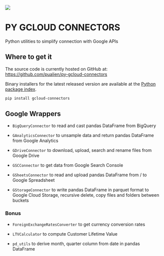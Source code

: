 ![](https://i.imgur.com/vCJ3s3E.png)

# PY GCLOUD CONNECTORS
Python utilities to simplify connection with Google APIs

## Where to get it
The source code is currently hosted on GitHub at:
https://github.com/pualien/py-gcloud-connectors

Binary installers for the latest released version are available at the [Python
package index](https://pypi.org/project/gcloud-connectors/).

```sh
pip install gcloud-connectors
```

## Google Wrappers
- `BigQueryConnector` to read and cast pandas DataFrame from BigQuery

- `GAnalyticsConnector` to unsample data and return pandas DataFrame from Google Analytics

- `GDriveConnector` to download, upload, search and rename files from Google Drive

- `GSCConnector` to get data from Google Search Console

- `GSheetsConnector` to read and upload pandas DataFrame from / to Google Spreadsheet

- `GStorageConnector` to write pandas DataFrame in parquet format to Google Cloud Storage, recursive delete, copy files and folders between buckets


### Bonus

- `ForeignExchangeRatesConverter` to get currency conversion rates

- `LTVCalculator` to compute Customer Lifetime Value

- `pd_utils` to derive month, quarter column from date in pandas DataFrame